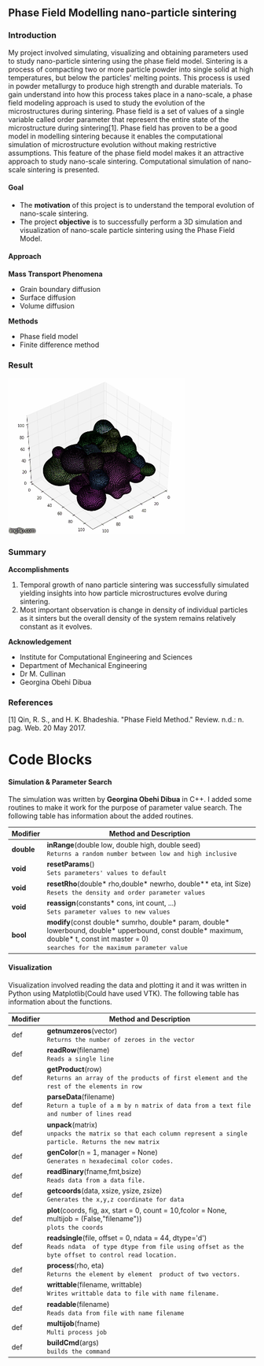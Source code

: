 ## Phase Field Modelling nano-particle sintering
### Introduction
My project involved simulating, visualizing and obtaining parameters used to study nano-particle sintering using the phase field model.
Sintering is a process of compacting two or more particle powder into single solid at high temperatures, but below the particles’ melting points. This process is used in powder metallurgy to produce high strength and durable materials. To gain understand into how this process takes place in a nano-scale, a phase field modeling approach is used to study the evolution of the microstructures during sintering. Phase field is a set of values of a single variable called order parameter that represent the entire state of the microstructure during sintering[1]. Phase field has proven to be a good model in  modelling sintering because it enables the computational simulation of microstructure evolution without making restrictive assumptions. This feature of the phase field model  makes it an attractive approach to study nano-scale sintering. Computational simulation of nano-scale sintering is presented.

#### Goal
* The **motivation** of this project is to understand the temporal evolution of nano-scale sintering.
* The project **objective** is to successfully perform a 3D simulation and visualization of nano-scale particle sintering using the Phase Field Model.

#### Approach

**Mass Transport Phenomena**
* Grain boundary diffusion
* Surface diffusion
* Volume diffusion

**Methods**
* Phase field model
* Finite difference method

### Result
![GIF](https://github.com/CleverChuk/ICES/blob/master/images/simulation.gif)

### Summary
**Accomplishments**
1. Temporal growth of nano particle sintering was successfully simulated yielding insights into how particle microstructures evolve during sintering.
2. Most important observation is change in density of individual particles as it sinters but the overall density of the system remains relatively constant as it evolves.

**Acknowledgement**

* Institute for Computational Engineering and Sciences
* Department of Mechanical Engineering
* Dr M. Cullinan
* Georgina Obehi Dibua

### References
[1] Qin, R. S., and H. K. Bhadeshia. "Phase Field Method." Review. n.d.: n. pag. Web. 20 May 2017.

# Code Blocks
#### Simulation & Parameter Search
The simulation was written by **Georgina Obehi Dibua** in C++. I added some routines to make it work for the purpose of parameter value search. The following table has information about the added routines.

Modifier | Method and Description
--- | --- 
**double** | **inRange**(double low, double high, double seed)<br/>`Returns a random number between low and high inclusive`
**void** | **resetParams**()<br/> `Sets parameters' values to default`
**void** | **resetRho**(double* rho,double* newrho, double** eta, int Size)<br/>`Resets the density and order parameter values`
**void** | **reassign**(constants* cons, int count, ...)<br/>`Sets parameter values to new values`
**bool** | **modify**(const double* sumrho, double* param, double* lowerbound, double* upperbound, const double* maximum, double* t, const int master = 0)<br/>`searches for the maximum parameter value`

#### Visualization
Visualization involved reading the data and plotting it and it was written in Python using Matplotlib(Could have used VTK). The following table has information about the functions.

Modifier |Method and Description
--- | ---
def | **getnumzeros**(vector)<br/>`Returns the number of zeroes in the vector`
def | **readRow**(filename)<br/>`Reads a single line`
def | **getProduct**(row)<br/>`Returns an array of the products of first element and the rest of the elements in row`
def | **parseData**(filename)<br/>`Return a tuple of a m by n matrix of data from a text file and number of lines read`
def | **unpack**(matrix)<br/>`unpacks the matrix so that each column represent a single particle. Returns the new matrix`
def | **genColor**(n = 1, manager = None)<br/>`Generates n hexadecimal color codes.`
def | **readBinary**(fname,fmt,bsize)<br/>`Reads data from a data file.` 
def | **getcoords**(data, xsize, ysize, zsize)<br/>`Generates the x,y,z coordinate for data`
def | **plot**(coords, fig, ax, start = 0, count = 10,fcolor = None,  multijob = (False,"filename"))<br/>`plots the coords`
def | **readsingle**(file, offset = 0, ndata = 44, dtype='d')<br/>`Reads ndata  of type dtype from file using offset as the byte offset to control read location.`
def | **process**(rho, eta)<br/>`Returns the element by element  product of two vectors.`
def | **writtable**(filename, writtable)<br/>`Writes writtable data to file with name filename.`
def | **readable**(filename)<br/>`Reads data from file with name filename`
def | **multijob**(fname)<br/>`Multi process job`
def | **buildCmd**(args)<br/>`builds the command`
